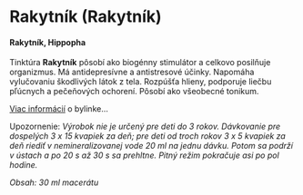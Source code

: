 Rakytník (Rakytník)
===================

#### Rakytník, Hippopha

Tinktúra **Rakytník** pôsobí ako biogénny stimulátor a celkovo posilňuje
organizmus. Má antidepresívne a antistresové účinky. Napomáha vylučovaniu
škodlivých látok z tela. Rozpúšťa hlieny, podporuje liečbu pľúcnych a pečeňových
ochorení. Pôsobí ako všeobecné tonikum.

[Viac informácií](../bylinky/rakytnik-resetliakovy) o
bylinke…

Upozornenie: *Výrobok nie je určený pre deti do 3 rokov. Dávkovanie pre
dospelých 3 x 15 kvapiek za deň; pre deti od troch rokov 3 x 5 kvapiek za deň
riediť v nemineralizovanej vode 20 ml na jednu dávku. Potom sa podrží v ústach a
po 20 s až 30 s sa prehltne. Pitný režim pokračuje asi po pol hodine.*

*Obsah: 30 ml macerátu*

